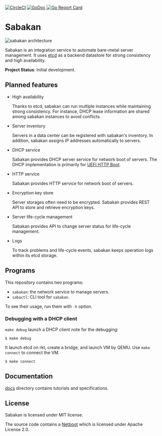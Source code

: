 [![CircleCI](https://circleci.com/gh/cybozu-go/sabakan.svg?style=svg)](https://circleci.com/gh/cybozu-go/sabakan)
[![GoDoc](https://godoc.org/github.com/cybozu-go/sabakan?status.svg)][godoc]
[![Go Report Card](https://goreportcard.com/badge/github.com/cybozu-go/sabakan)](https://goreportcard.com/report/github.com/cybozu-go/sabakan)

Sabakan
=======

![sabakan architecture](http://www.plantuml.com/plantuml/svg/TP3DIWCn58NtUOh32EukWtPNH4frqOMBWds1T7BxWvca93Tr8RwxYI4w3hZ9uhjVphd9AeeEaaQh0W-YtT4oEfR1OB0f2eSE7memMlHUHqOPtSt1_HmiCb2eCiZuTqTLdC4cro68B1-46lvKqwNMtWjUELpRJh-pc9lVjCFDo_buahLDh7wA7cfcSrhNFtmnvsK9vqtkBsUd_fOEOgUb3H65meWUMymIsfYUpLdwmAE_CafSJQPqcOhFcwSjRh7PxROu-82zzwBQ2xDOxYmHJqdA5_Q1luKLEvD6-mK0)
<!-- go to http://www.plantuml.com/plantuml/ and enter the above URL to edit the diagram. -->

Sabakan is an integration service to automate bare-metal server management.
It uses [etcd][] as a backend datastore for strong consistency and high availability.

**Project Status**: Initial development.

Planned features
----------------

* High availability

    Thanks to etcd, sabakan can run multiple instances while maintaining
    strong consistency.  For instance, DHCP lease information are shared
    among sabakan instances to avoid conflicts.

* Server inventory

    Servers in a data center can be registered with sabakan's inventory.
    In addition, sabakan assigns IP addresses automatically to servers.

* DHCP service

    Sabakan provides DHCP server service for network boot of servers.
    The DHCP implementation is primarily for [UEFI HTTP Boot][HTTPBoot].

* HTTP service

    Sabakan provides HTTP service for network boot of servers.

* Encryption key store

    Server storages often need to be encrypted.
    Sabakan provides REST API to store and retrieve encryption keys.

* Server life-cycle management

    Sabakan provides API to change server status for life-cycle management.

* Logs

    To track problems and life-cycle events, sabakan keeps operation logs
    within its etcd storage.

Programs
--------

This repository contains two programs:

* `sabakan`: the network service to manage servers.
* `sabactl`: CLI tool for `sabakan`.

To see their usage, run them with `-h` option.

### Debugging with a DHCP client

`make debug` launch a DHCP client note for the debugging:

```console
$ make debug
```

It launch etcd on rkt, create a bridge, and launch VM by QEMU.  Use `make connect` to connect the VM.

```console
$ make connect
```

Documentation
-------------

[docs](docs/) directory contains tutorials and specifications.

License
-------

Sabakan is licensed under MIT license.

The source code contains a [Netboot](https://github.com/google/netboot) which is licensed under Apache License 2.0.

[godoc]: https://godoc.org/github.com/cybozu-go/sabakan
[etcd]: https://coreos.com/etcd/
[HTTPBoot]: https://github.com/tianocore/tianocore.github.io/wiki/HTTP-Boot
